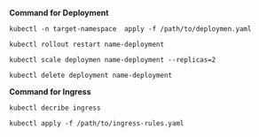**Command for Deployment**

```kubectl -n target-namespace  apply -f /path/to/deploymen.yaml ```

```kubectl rollout restart name-deployment```

```kubectl scale deploymen name-deployment --replicas=2```

```kubectl delete deployment name-deployment```

**Command for Ingress**

```kubectl decribe ingress```

```kubectl apply -f /path/to/ingress-rules.yaml```